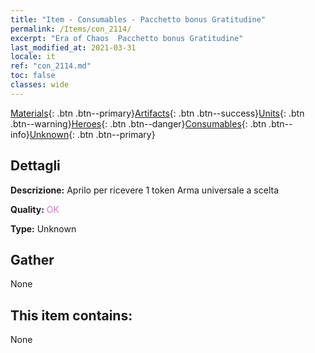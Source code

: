 ```yaml
---
title: "Item - Consumables - Pacchetto bonus Gratitudine"
permalink: /Items/con_2114/
excerpt: "Era of Chaos  Pacchetto bonus Gratitudine"
last_modified_at: 2021-03-31
locale: it
ref: "con_2114.md"
toc: false
classes: wide
---
```

 [Materials](/it/Items/){: .btn .btn--primary}[Artifacts](/it/Items/Artifacts/){: .btn .btn--success}[Units](/it/Items/Units/){: .btn .btn--warning}[Heroes](/it/Items/Heroes/){: .btn .btn--danger}[Consumables](/it/Items/Consumables/){: .btn .btn--info}[Unknown](/it/Items/Unknown/){: .btn .btn--primary}

## Dettagli
 **Descrizione:** Aprilo per ricevere 1 token Arma universale a scelta

 **Quality:** <span style="color: #DA70D6">OK</span>

 **Type:** Unknown

## Gather

  None

## This item contains:

  None

